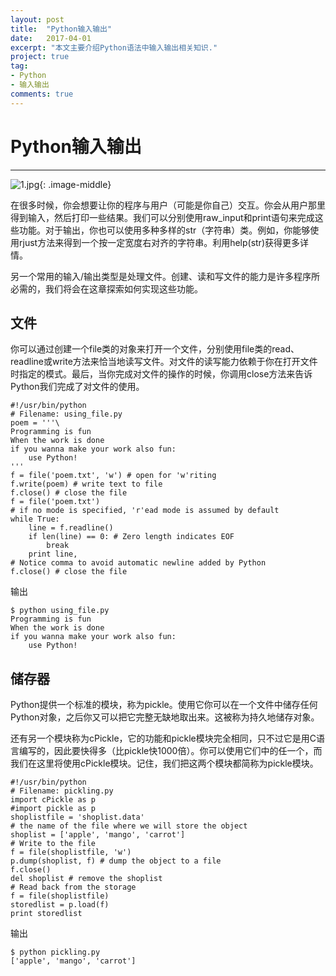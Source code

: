 ```yaml
---
layout: post
title:  "Python输入输出"
date:   2017-04-01
excerpt: "本文主要介绍Python语法中输入输出相关知识."
project: true
tag:
- Python 
- 输入输出
comments: true
---
```

# Python输入输出
---

 ![1.jpg](http://www.chinabaike.com/uploads/allimg/151003/152Q330M-2.jpg){: .image-middle}

在很多时候，你会想要让你的程序与用户（可能是你自己）交互。你会从用户那里得到输入，然后打印一些结果。我们可以分别使用raw_input和print语句来完成这些功能。对于输出，你也可以使用多种多样的str（字符串）类。例如，你能够使用rjust方法来得到一个按一定宽度右对齐的字符串。利用help(str)获得更多详情。
另一个常用的输入/输出类型是处理文件。创建、读和写文件的能力是许多程序所必需的，我们将会在这章探索如何实现这些功能。

## 文件

你可以通过创建一个file类的对象来打开一个文件，分别使用file类的read、readline或write方法来恰当地读写文件。对文件的读写能力依赖于你在打开文件时指定的模式。最后，当你完成对文件的操作的时候，你调用close方法来告诉Python我们完成了对文件的使用。
	#!/usr/bin/python	# Filename: using_file.py	poem = '''\	Programming is fun	When the work is done	if you wanna make your work also fun:		use Python!	'''	f = file('poem.txt', 'w') # open for 'w'riting	f.write(poem) # write text to file	f.close() # close the file	f = file('poem.txt')	# if no mode is specified, 'r'ead mode is assumed by default	while True:		line = f.readline()		if len(line) == 0: # Zero length indicates EOF			break		print line,	# Notice comma to avoid automatic newline added by Python	f.close() # close the file
	
输出

	$ python using_file.py	Programming is fun	When the work is done	if you wanna make your work also fun:		use Python!
## 储存器

Python提供一个标准的模块，称为pickle。使用它你可以在一个文件中储存任何Python对象，之后你又可以把它完整无缺地取出来。这被称为持久地储存对象。还有另一个模块称为cPickle，它的功能和pickle模块完全相同，只不过它是用C语言编写的，因此要快得多（比pickle快1000倍）。你可以使用它们中的任一个，而我们在这里将使用cPickle模块。记住，我们把这两个模块都简称为pickle模块。

	#!/usr/bin/python	# Filename: pickling.py	import cPickle as p	#import pickle as p	shoplistfile = 'shoplist.data'	# the name of the file where we will store the object	shoplist = ['apple', 'mango', 'carrot']	# Write to the file	f = file(shoplistfile, 'w')	p.dump(shoplist, f) # dump the object to a file	f.close()	del shoplist # remove the shoplist	# Read back from the storage	f = file(shoplistfile)	storedlist = p.load(f)	print storedlist
	
输出

	$ python pickling.py	['apple', 'mango', 'carrot']

